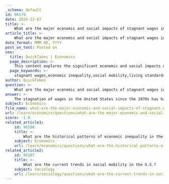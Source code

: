 ```yaml
---
_schema: default
id: 96179
date: 2024-12-07
title: >-
    What are the major economic and social impacts of stagnant wages in the U.S.?
article_title: >-
    What are the major economic and social impacts of stagnant wages in the U.S.?
date_format: MMM DD, YYYY
post_on_text: Posted on
seo:
  title: QuickTakes | Economics
  page_description: >-
    This content explores the significant economic and social impacts of stagnant wages in the U.S., including rising inequality, declining social mobility, stagnating living standards, increased political tensions, and the need for effective economic policy interventions.
  page_keywords: >-
    stagnant wages,economic inequality,social mobility,living standards,political tensions,economic policy reforms,productivity,upward mobility,income distribution
author: QuickTakes
question: >-
    What are the major economic and social impacts of stagnant wages in the U.S.?
answer: >-
    The stagnation of wages in the United States since the 1970s has had significant economic and social impacts, which can be categorized into several key areas:\n\n1. **Economic Inequality**: The failure of wages for the majority of American workers to keep pace with productivity growth has been a primary driver of rising economic inequality. While productivity has continued to increase, the real wages of the bottom 70% of earners have remained stagnant, leading to a concentration of income at the top of the distribution. This disparity has resulted in a widening gap between high-wage and low-wage sectors, contributing to a dualistic economy characterized by polarization.\n\n2. **Declining Social Mobility**: Stagnant wages have been linked to declining upward economic mobility. As earnings inequality has hardened class divides, it has become increasingly difficult for individuals from lower-income backgrounds to improve their economic status. Research indicates that high levels of inequality are associated with low levels of economic mobility, suggesting that wage stagnation has long-term implications for the ability of individuals to achieve better economic outcomes than their parents.\n\n3. **Impact on Living Standards**: The stagnation of wages has led to a stagnation in living standards for many Americans. Since the late 1970s, the average income earner has not seen significant improvements in their financial situation when adjusted for inflation. This lack of wage growth has made it challenging for families to afford basic necessities, save for the future, or invest in education and health, further perpetuating cycles of poverty and inequality.\n\n4. **Political and Social Tensions**: The economic reality of wage stagnation has become a significant factor in American politics. It has fueled populist sentiments across the political spectrum, with both conservative and progressive leaders acknowledging wage stagnation as a critical issue. This has led to increased calls for policy changes aimed at addressing wage growth, labor rights, and economic equity.\n\n5. **Implications for Economic Policy**: The stagnation of wages presents a core economic policy challenge. Addressing this issue requires a multifaceted approach, including strengthening labor unions, increasing labor mobility, and implementing policies that promote broad-based wage growth. Without such interventions, the cycle of inequality and stagnation is likely to continue, further entrenching economic divides.\n\nIn summary, the major economic and social impacts of stagnant wages in the U.S. include rising economic inequality, declining social mobility, stagnation of living standards, increased political tensions, and a pressing need for effective economic policy reforms. These interconnected issues highlight the importance of addressing wage stagnation to foster a more equitable and prosperous society.
subject: Economics
file_name: what-are-the-major-economic-and-social-impacts-of-stagnant-wages-in-the-us.md
url: /learn/economics/questions/what-are-the-major-economic-and-social-impacts-of-stagnant-wages-in-the-us
score: -1.0
related_article1:
    id: 96198
    title: >-
        What are the historical patterns of economic inequality in the U.S.?
    subject: Economics
    url: /learn/economics/questions/what-are-the-historical-patterns-of-economic-inequality-in-the-us
related_article2:
    id: 96187
    title: >-
        What are the current trends in social mobility in the U.S.?
    subject: Sociology
    url: /learn/sociology/questions/what-are-the-current-trends-in-social-mobility-in-the-us
---
```


&nbsp;